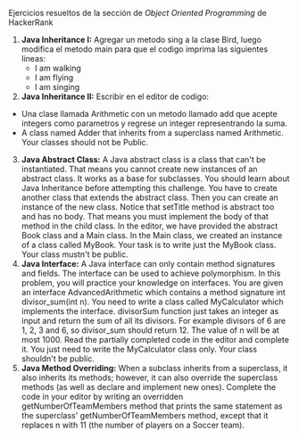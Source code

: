 Ejercicios resueltos de la sección de *Object Oriented Programming* de HackerRank
1. **Java Inheritance I:**  Agregar un metodo sing a la clase Bird, luego modifica el metodo main para que el codigo imprima las siguientes lineas:
   - I am walking
   - I am flying
   - I am singing
2. **Java Inheritance II:** Escribir en el editor de codigo:
- Una clase llamada Arithmetic con un metodo llamado add que acepte integers como parametros y regrese un integer representrando la suma.
- A class named Adder that inherits from a superclass named Arithmetic.
Your classes should not be Public.
3. **Java Abstract Class:** A Java abstract class is a class that can't be instantiated. That means you cannot create new instances of an abstract class. It works as a base for subclasses. You should learn about Java Inheritance before attempting this challenge.
   You have to create another class that extends the abstract class. Then you can create an instance of the new class. 
Notice that setTitle method is abstract too and has no body. That means you must implement the body of that method in the child class.
In the editor, we have provided the abstract Book class and a Main class. In the Main class, we created an instance of a class called MyBook. Your task is to write just the MyBook class. Your class mustn't be public.
4. **Java Interface:** A Java interface can only contain method signatures and fields. The interface can be used to achieve polymorphism. In this problem, you will practice your knowledge on interfaces. You are given an interface AdvancedArithmetic which contains a method signature int divisor_sum(int n). You need to write a class called MyCalculator which implements the interface. divisorSum function just takes an integer as input and return the sum of all its divisors. For example divisors of 6 are 1, 2, 3 and 6, so divisor_sum should return 12. The value of n will be at most 1000. Read the partially completed code in the editor and complete it. You just need to write the MyCalculator class only. Your class shouldn't be public.
5. **Java Method Overriding:** When a subclass inherits from a superclass, it also inherits its methods; however, it can also override the superclass methods (as well as declare and implement new ones). Complete the code in your editor by writing an overridden getNumberOfTeamMembers method that prints the same statement as the superclass' getNumberOfTeamMembers method, except that it replaces n with 11 (the number of players on a Soccer team).